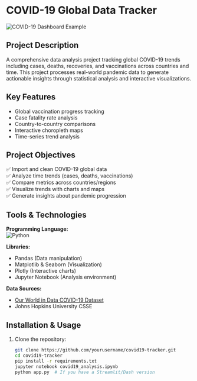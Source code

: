 # COVID-19 Global Data Tracker

![COVID-19 Dashboard Example](https://github.com/yourusername/covid19-tracker/raw/main/images/dashboard_preview.png)

## Project Description
A comprehensive data analysis project tracking global COVID-19 trends including cases, deaths, recoveries, and vaccinations across countries and time. This project processes real-world pandemic data to generate actionable insights through statistical analysis and interactive visualizations.

## Key Features
- Global vaccination progress tracking
- Case fatality rate analysis
- Country-to-country comparisons
- Interactive choropleth maps
- Time-series trend analysis

## Project Objectives
✅ Import and clean COVID-19 global data  
✅ Analyze time trends (cases, deaths, vaccinations)  
✅ Compare metrics across countries/regions  
✅ Visualize trends with charts and maps  
✅ Generate insights about pandemic progression  

## Tools & Technologies
**Programming Language:**  
![Python](https://img.shields.io/badge/Python-3.8%2B-blue)

**Libraries:**
- Pandas (Data manipulation)
- Matplotlib & Seaborn (Visualization)
- Plotly (Interactive charts)
- Jupyter Notebook (Analysis environment)

**Data Sources:**
- [Our World in Data COVID-19 Dataset](https://ourworldindata.org/covid-cases)
- Johns Hopkins University CSSE

## Installation & Usage
1. Clone the repository:
   ```bash
   git clone https://github.com/yourusername/covid19-tracker.git
   cd covid19-tracker
   pip install -r requirements.txt
   jupyter notebook covid19_analysis.ipynb
   python app.py  # If you have a Streamlit/Dash version
